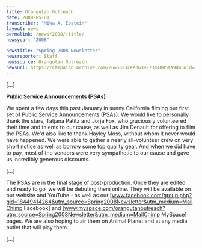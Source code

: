 ```yaml
---
title: Orangutan Outreach
date: 2008-05-01
transcriber: "Mika A. Epstein"
layout: news
permalink: /news/2008/:title/
newsyear: "2008"

newstitle: "Spring 2008 Newsletter"
newsreporter: Staff
newssource: Orangutan Outreach
newsurl: https://campaign-archive.com/?u=5623ceeb639273a4885aa9d45&id=1wdtoJcvBM&e=
---
```


[...]

**Public Service Announcements (PSAs)**

We spent a few days this past January in sunny California filming our first set of Public Service Announcements (PSAs). We would like to personally thank the stars, Tatjana Patitz and Jorja Fox, who graciously volunteered their time and talents to our cause, as well as Jim Denault for offering to film the PSAs. We'd also like to thank Hayley Moss, without whom it never would have happened. We were able to gather a nearly all-volunteer crew on very short notice as well as borrow some top quality gear. And when we did have to pay, most of the vendors were very sympathetic to our cause and gave us incredibly generous discounts.

[...]

The PSAs are in the final stage of post-production. Once they are edited and ready to go, we will be debuting them online. They will be available on our website and YouTube - as well as our [www.facebook.com/group.php?gid=18449414264&utm_source=Spring2008Newsletter&utm_medium=MailChimp Facebook] and [www.myspace.com/orangutanoutreach?utm_source=Spring2008Newsletter&utm_medium=MailChimp MySpace] pages. We are also hoping to air them on Animal Planet and at any media outlet that will play them.

[...]
